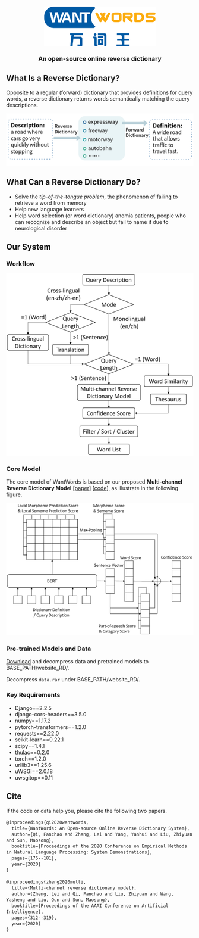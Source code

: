 <p align="center">
  <a href="https://wantwords.thunlp.org/">
  	<img src="resources/wantwords_logo.png" width = "300"  alt="WantWords Logo" align=center />
  </a>
</p>
<h3 align="center">An open-source online reverse dictionary </h3>

## What Is a Reverse Dictionary?
Opposite to a regular (forward) dictionary that provides definitions for query words, a reverse dictionary returns words semantically matching the query descriptions.

<img src="resources/rd_example.png" alt="rd_example" style="zoom:50%;" />

## What Can a Reverse Dictionary Do?
* Solve the *tip-of-the-tongue problem*, the phenomenon of failing to retrieve a word from memory
* Help new language learners
* Help word selection (or word dictionary) anomia patients, people who can recognize and describe an object but fail to name it due to neurological disorder

## Our System
### Workflow

<img src="resources/workflow.pdf" alt="workflow" style="zoom:80%;" />

### Core Model

The core model of WantWords is based on our proposed **Multi-channel Reverse Dictionary Model** [[paper](https://ojs.aaai.org/index.php/AAAI/article/view/5365/5221)] [[code](https://github.com/thunlp/MultiRD)], as illustrate in the following figure.

<img src="resources/MRD_model.pdf" alt="rd_example" style="zoom:80%;" />

### Pre-trained Models and Data

[Download](https://cloud.tsinghua.edu.cn/...) and decompress data and pretrained models to BASE_PATH/website_RD/.

Decompress `data.rar` under BASE_PATH/website_RD/.

### Key Requirements
* Django==2.2.5
* django-cors-headers==3.5.0
* numpy==1.17.2
* pytorch-transformers==1.2.0
* requests==2.22.0
* scikit-learn==0.22.1
* scipy==1.4.1
* thulac==0.2.0
* torch==1.2.0
* urllib3==1.25.6
* uWSGI==2.0.18
* uwsgitop==0.11

## Cite

If the code or data help you, please cite the following two papers.

```
@inproceedings{qi2020wantwords,
  title={WantWords: An Open-source Online Reverse Dictionary System},
  author={Qi, Fanchao and Zhang, Lei and Yang, Yanhui and Liu, Zhiyuan and Sun, Maosong},
  booktitle={Proceedings of the 2020 Conference on Empirical Methods in Natural Language Processing: System Demonstrations},
  pages={175--181},
  year={2020}
}

@inproceedings{zheng2020multi,
  title={Multi-channel reverse dictionary model},
  author={Zheng, Lei and Qi, Fanchao and Liu, Zhiyuan and Wang, Yasheng and Liu, Qun and Sun, Maosong},
  booktitle={Proceedings of the AAAI Conference on Artificial Intelligence},
  pages={312--319},
  year={2020}
}
```



